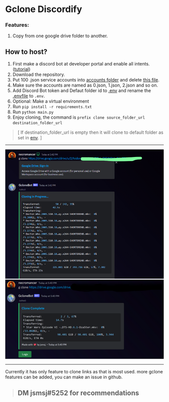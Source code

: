 # Gclone Discordify

### Features:
1. Copy from one google drive folder to another.

## How to host?
1. First make a discord bot at developer portal and enable all intents. ([tutorial](https://www.freecodecamp.org/news/create-a-discord-bot-with-python/))
2. Download the repository.
3. Put 100 .json service accounts into [accounts folder](accounts/) and delete [this file](accounts/put%20service%20account%20files%20here).
4. Make sure the accounts are named as 0.json, 1.json, 2.json and so on.
5. Add Discord Bot token and Defaut folder id to [.env](.envfile) and rename the [.envfile](.envfile) to `.env`.
6. Optional: Make a virtual environment
7. Run `pip install -r requirements.txt`
8. Run `python main.py`
9. Enjoy cloning, the command is `prefix clone source_folder_url destination_folder_url`
> [ If destination_folder_url is empty then it will clone to default folder as set in [env](.envfile). ]

----

![](assets/images/demo.jpg)
![](assets/images/demo2.png)

----

Currently it has only feature to clone links as that is most used. more gclone features can be added, you can make an issue in github.

> ## DM jsmsj#5252 for recommendations
